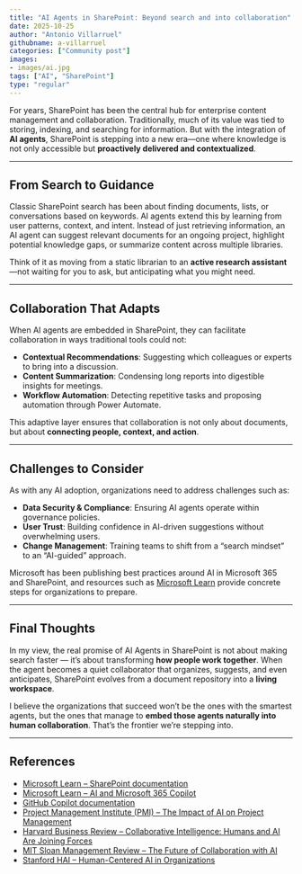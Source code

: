 ```yaml
---
title: "AI Agents in SharePoint: Beyond search and into collaboration"
date: 2025-10-25
author: "Antonio Villarruel"
githubname: a-villarruel
categories: ["Community post"]
images:
- images/ai.jpg
tags: ["AI", "SharePoint"]
type: "regular"
---
```


For years, SharePoint has been the central hub for enterprise content management and collaboration. Traditionally, much of its value was tied to storing, indexing, and searching for information. But with the integration of **AI agents**, SharePoint is stepping into a new era—one where knowledge is not only accessible but **proactively delivered and contextualized**.

---

## From Search to Guidance

Classic SharePoint search has been about finding documents, lists, or conversations based on keywords. AI agents extend this by learning from user patterns, context, and intent. Instead of just retrieving information, an AI agent can suggest relevant documents for an ongoing project, highlight potential knowledge gaps, or summarize content across multiple libraries.

Think of it as moving from a static librarian to an **active research assistant**—not waiting for you to ask, but anticipating what you might need.

---

## Collaboration That Adapts

When AI agents are embedded in SharePoint, they can facilitate collaboration in ways traditional tools could not:

- **Contextual Recommendations**: Suggesting which colleagues or experts to bring into a discussion.  
- **Content Summarization**: Condensing long reports into digestible insights for meetings.  
- **Workflow Automation**: Detecting repetitive tasks and proposing automation through Power Automate.  

This adaptive layer ensures that collaboration is not only about documents, but about **connecting people, context, and action**.

---

## Challenges to Consider

As with any AI adoption, organizations need to address challenges such as:

- **Data Security & Compliance**: Ensuring AI agents operate within governance policies.  
- **User Trust**: Building confidence in AI-driven suggestions without overwhelming users.  
- **Change Management**: Training teams to shift from a “search mindset” to an “AI-guided” approach.  

Microsoft has been publishing best practices around AI in Microsoft 365 and SharePoint, and resources such as [Microsoft Learn](https://learn.microsoft.com/sharepoint/) provide concrete steps for organizations to prepare.

---

## Final Thoughts

In my view, the real promise of AI Agents in SharePoint is not about making search faster — it’s about transforming **how people work together**. When the agent becomes a quiet collaborator that organizes, suggests, and even anticipates, SharePoint evolves from a document repository into a **living workspace**.  

I believe the organizations that succeed won’t be the ones with the smartest agents, but the ones that manage to **embed those agents naturally into human collaboration**. That’s the frontier we’re stepping into.

---

## References 

- [Microsoft Learn – SharePoint documentation](https://learn.microsoft.com/sharepoint/)  
- [Microsoft Learn – AI and Microsoft 365 Copilot](https://learn.microsoft.com/microsoft-365-copilot/)  
- [GitHub Copilot documentation](https://docs.github.com/en/copilot)  
- [Project Management Institute (PMI) – The Impact of AI on Project Management](https://www.pmi.org/learning/library/artificial-intelligence-project-management-12141)  
- [Harvard Business Review – Collaborative Intelligence: Humans and AI Are Joining Forces](https://hbr.org/2018/07/collaborative-intelligence-humans-and-ai-are-joining-forces)  
- [MIT Sloan Management Review – The Future of Collaboration with AI](https://sloanreview.mit.edu/article/ai-and-the-future-of-collaboration/)  
- [Stanford HAI – Human-Centered AI in Organizations](https://hai.stanford.edu/research/organizational-ai)  
